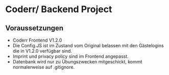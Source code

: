 # Coderr/ Backend Project

## Voraussetzungen

- Coderr Frontend V1.2.0
- Die Config.JS ist im Zustand vom Original belassen mit den Gästelogins die in V1.2.0 verfügbar sind.
- Imprint und privacy policy sind im Frontend angepasst.
- Datenbank wird nur zu Übungszwecken mitgeschickt, kommt normalerweise auf .gitignore.